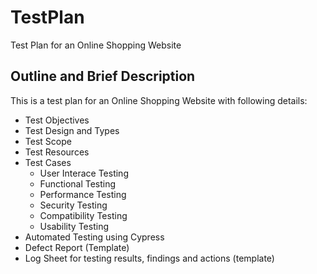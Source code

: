 # TestPlan
Test Plan for an Online Shopping Website 

## Outline and Brief Description 
This is a test plan for an Online Shopping Website with following details:
+ Test Objectives
+ Test Design and Types
+ Test Scope
+ Test Resources
+ Test Cases
  - User Interace Testing
  - Functional Testing
  - Performance Testing
  - Security Testing
  - Compatibility Testing
  - Usability Testing
+ Automated Testing using Cypress
+ Defect Report (Template)
+ Log Sheet for testing results, findings and actions (template) 

